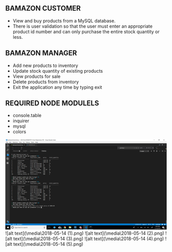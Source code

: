 

## BAMAZON CUSTOMER ##
* View and buy products from a MySQL database. 
* There is user validation so that the user must enter an appropriate product id number and can only purchase the entire stock quantity or less. 

## BAMAZON MANAGER ##
* Add new products to inventory
* Update stock quantity of existing products
* View products for sale
* Delete products from inventory
* Exit the application any time by  typing exit



## REQUIRED NODE MODULELS ##

* console.table
* inquirer
* mysql
* colors

![alt text](\media\2018-05-14.png)
![alt text](\media\2018-05-14 (1).png)
![alt text](\media\2018-05-14 (2).png)
![alt text](\media\2018-05-14 (3).png)
![alt text](\media\2018-05-14 (4).png)
![alt text](\media\2018-05-14 (5).png)